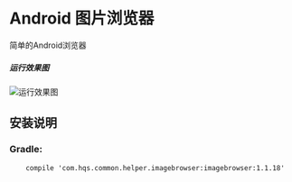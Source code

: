 # Android 图片浏览器

简单的Android浏览器
##### 运行效果图
![运行效果图](https://github.com/hqs5678/hqs-common-imagebrowser-android/blob/master/2017-07-06%2016_29_35.gif)

## 安装说明
### Gradle:
```
    compile 'com.hqs.common.helper.imagebrowser:imagebrowser:1.1.18'
```

